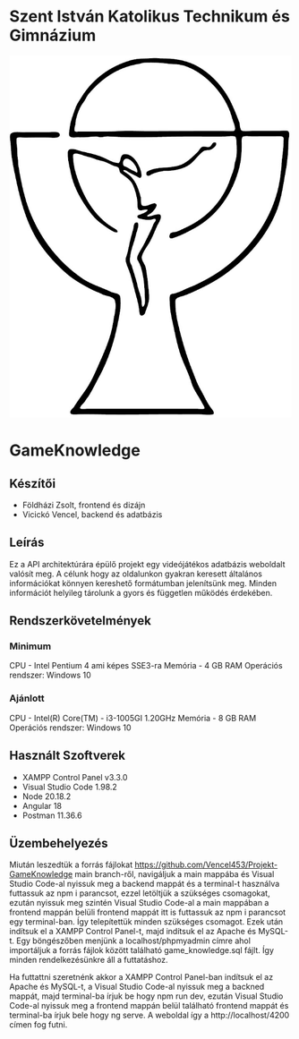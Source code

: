 # Szent István Katolikus Technikum és Gimnázium
![Szent István Katolikus Technikum és Gimnázium logója](logo_keri.jpg)

# GameKnowledge

## Készítői
- Földházi Zsolt, frontend és dizájn
- Vicickó Vencel, backend és adatbázis

## Leírás
Ez a API architektúrára épülő projekt egy videójátékos adatbázis weboldalt valósít meg. A célunk hogy az oldalunkon gyakran keresett általános
információkat könnyen kereshető formátumban jelenítsünk meg. Minden információt helyileg tárolunk a gyors és független működés érdekében.

## Rendszerkövetelmények

### Minimum
CPU - Intel Pentium 4 ami képes SSE3-ra
Memória - 4 GB RAM
Operációs rendszer: Windows 10

### Ajánlott

CPU - Intel(R) Core(TM) - i3-1005GI 1.20GHz
Memória - 8 GB RAM
Operációs rendszer: Windows 10

## Használt Szoftverek

- XAMPP Control Panel v3.3.0
- Visual Studio Code 1.98.2
- Node 20.18.2
- Angular 18
- Postman 11.36.6

## Üzembehelyezés
Miután leszedtük a forrás fájlokat https://github.com/Vencel453/Projekt-GameKnowledge main branch-ről, navigáljuk a main mappába és Visual Studio Code-al nyissuk meg
a backend mappát és a terminal-t használva futtassuk az npm i parancsot, ezzel letöltjük a szükséges csomagokat, ezután nyissuk meg szintén Visual Studio Code-al a main mappában a frontend mappán belüli frontend mappát itt is futtassuk az npm i parancsot egy terminal-ban. Így telepítettük minden szükséges csomagot. Ezek után
indítsuk el a XAMPP Control Panel-t, majd indítsuk el az Apache és MySQL-t. Egy böngészőben menjünk a localhost/phpmyadmin címre ahol importáljuk a forrás fájlok
között található game_knowledge.sql fájlt. Így minden rendelkezésünkre áll a futtatáshoz.

Ha futtattni szeretnénk akkor a XAMPP Control Panel-ban indítsuk el az Apache és MySQL-t, a Visual Studio Code-al nyissuk meg a backned mappát, majd terminal-ba
írjuk be hogy npm run dev, ezután Visual Studio Code-al nyissuk meg a frontend mappán belül található frontend mappát és terminal-ba írjuk bele hogy ng serve.
A weboldal így a http://localhost/4200 címen fog futni.